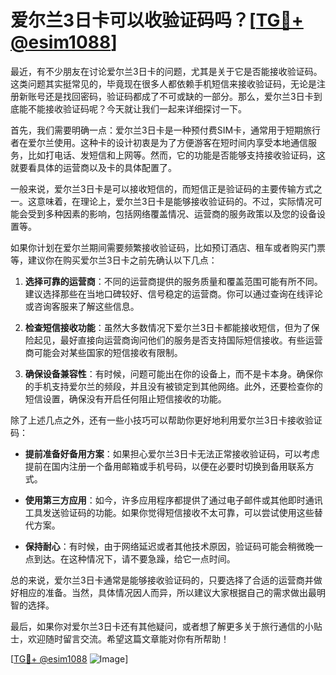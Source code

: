 # 爱尔兰3日卡可以收验证码吗？[[TG💪+ @esim1088](https://t.me/s/esim1088)]

最近，有不少朋友在讨论爱尔兰3日卡的问题，尤其是关于它是否能接收验证码。这类问题其实挺常见的，毕竟现在很多人都依赖手机短信来接收验证码，无论是注册新账号还是找回密码，验证码都成了不可或缺的一部分。那么，爱尔兰3日卡到底能不能接收验证码呢？今天就让我们一起来详细探讨一下。

首先，我们需要明确一点：爱尔兰3日卡是一种预付费SIM卡，通常用于短期旅行者在爱尔兰使用。这种卡的设计初衷是为了方便游客在短时间内享受本地通信服务，比如打电话、发短信和上网等。然而，它的功能是否能够支持接收验证码，这就要看具体的运营商以及卡的具体配置了。

一般来说，爱尔兰3日卡是可以接收短信的，而短信正是验证码的主要传输方式之一。这意味着，在理论上，爱尔兰3日卡是能够接收验证码的。不过，实际情况可能会受到多种因素的影响，包括网络覆盖情况、运营商的服务政策以及您的设备设置等。

如果你计划在爱尔兰期间需要频繁接收验证码，比如预订酒店、租车或者购买门票等，建议你在购买爱尔兰3日卡之前先确认以下几点：

1. **选择可靠的运营商**：不同的运营商提供的服务质量和覆盖范围可能有所不同。建议选择那些在当地口碑较好、信号稳定的运营商。你可以通过查询在线评论或咨询客服来了解这些信息。

2. **检查短信接收功能**：虽然大多数情况下爱尔兰3日卡都能接收短信，但为了保险起见，最好直接向运营商询问他们的服务是否支持国际短信接收。有些运营商可能会对某些国家的短信接收有限制。

3. **确保设备兼容性**：有时候，问题可能出在你的设备上，而不是卡本身。确保你的手机支持爱尔兰的频段，并且没有被锁定到其他网络。此外，还要检查你的短信设置，确保没有开启任何阻止短信接收的功能。

除了上述几点之外，还有一些小技巧可以帮助你更好地利用爱尔兰3日卡接收验证码：

- **提前准备好备用方案**：如果担心爱尔兰3日卡无法正常接收验证码，可以考虑提前在国内注册一个备用邮箱或手机号码，以便在必要时切换到备用联系方式。
  
- **使用第三方应用**：如今，许多应用程序都提供了通过电子邮件或其他即时通讯工具发送验证码的功能。如果你觉得短信接收不太可靠，可以尝试使用这些替代方案。

- **保持耐心**：有时候，由于网络延迟或者其他技术原因，验证码可能会稍微晚一点到达。在这种情况下，请不要急躁，给它一点时间。

总的来说，爱尔兰3日卡通常是能够接收验证码的，只要选择了合适的运营商并做好相应的准备。当然，具体情况因人而异，所以建议大家根据自己的需求做出最明智的选择。

最后，如果你对爱尔兰3日卡还有其他疑问，或者想了解更多关于旅行通信的小贴士，欢迎随时留言交流。希望这篇文章能对你有所帮助！

[[TG💪+ @esim1088](https://t.me/s/esim1088) ![Image](https://i.postimg.cc/4NQfJmqS/Snipaste-2025-05-13-00-14-12.png)]